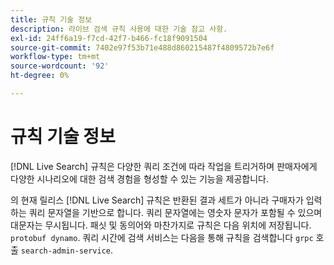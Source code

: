 ```yaml
---
title: 규칙 기술 정보
description: 라이브 검색 규칙 사용에 대한 기술 참고 사항.
exl-id: 24ff6a19-f7cd-42f7-b466-fc18f9091504
source-git-commit: 7402e97f53b71e488d860215487f4809572b7e6f
workflow-type: tm+mt
source-wordcount: '92'
ht-degree: 0%

---
```


# 규칙 기술 정보

[!DNL Live Search] 규칙은 다양한 쿼리 조건에 따라 작업을 트리거하며 판매자에게 다양한 시나리오에 대한 검색 경험을 형성할 수 있는 기능을 제공합니다.

의 현재 릴리스 [!DNL Live Search] 규칙은 반환된 결과 세트가 아니라 구매자가 입력하는 쿼리 문자열을 기반으로 합니다. 쿼리 문자열에는 영숫자 문자가 포함될 수 있으며 대문자는 무시됩니다. 패싯 및 동의어와 마찬가지로 규칙은 다음 위치에 저장됩니다. `protobuf dynamo`. 쿼리 시간에 검색 서비스는 다음을 통해 규칙을 검색합니다 `grpc` 호출 `search-admin-service`.
